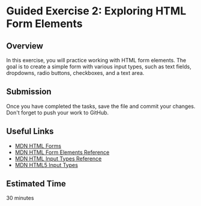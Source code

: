 # Guided Exercise 2: Exploring HTML Form Elements

## Overview

In this exercise, you will practice working with HTML form elements. The goal is to create a simple form with various input types, such as text fields, dropdowns, radio buttons, checkboxes, and a text area.

## Submission

Once you have completed the tasks, save the file and commit your changes. Don't forget to push your work to GitHub.

## Useful Links
- [MDN HTML Forms](https://developer.mozilla.org/en-US/docs/Learn/Forms/Your_first_form)
- [MDN HTML Form Elements Reference](https://developer.mozilla.org/en-US/docs/Web/HTML/Element#Forms)
- [MDN HTML Input Types Reference](https://developer.mozilla.org/en-US/docs/Web/HTML/Element/input#Form_%3Cinput%3E_types)
- [MDN HTML5 Input Types](https://developer.mozilla.org/en-US/docs/Learn/Forms/HTML5_input_types)

## Estimated Time

30 minutes
